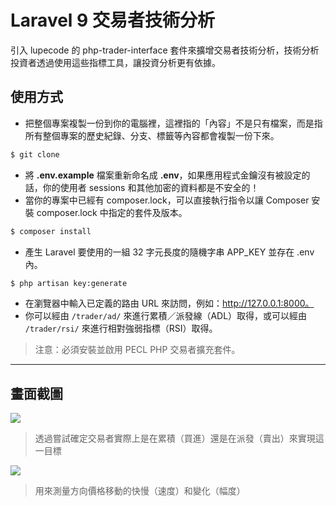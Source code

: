 # Laravel 9 交易者技術分析

引入 lupecode 的 php-trader-interface 套件來擴增交易者技術分析，技術分析投資者透過使用這些指標工具，讓投資分析更有依據。

## 使用方式
- 把整個專案複製一份到你的電腦裡，這裡指的「內容」不是只有檔案，而是指所有整個專案的歷史紀錄、分支、標籤等內容都會複製一份下來。
```sh
$ git clone
```
- 將 __.env.example__ 檔案重新命名成 __.env__，如果應用程式金鑰沒有被設定的話，你的使用者 sessions 和其他加密的資料都是不安全的！
- 當你的專案中已經有 composer.lock，可以直接執行指令以讓 Composer 安裝 composer.lock 中指定的套件及版本。
```sh
$ composer install
```
- 產生 Laravel 要使用的一組 32 字元長度的隨機字串 APP_KEY 並存在 .env 內。
```sh
$ php artisan key:generate
```
- 在瀏覽器中輸入已定義的路由 URL 來訪問，例如：http://127.0.0.1:8000。
- 你可以經由 `/trader/ad/` 來進行累積／派發線（ADL）取得，或可以經由 `/trader/rsi/` 來進行相對強弱指標（RSI）取得。
> 注意：必須安裝並啟用 PECL PHP 交易者擴充套件。

----

## 畫面截圖
![](https://i.imgur.com/RJi31eA.png)
> 透過嘗試確定交易者實際上是在累積（買進）還是在派發（賣出）來實現這一目標

![](https://i.imgur.com/Ci4a1Yi.png)
> 用來測量方向價格移動的快慢（速度）和變化（幅度）